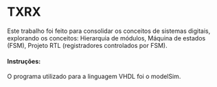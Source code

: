 # TXRX
Este trabalho foi feito para consolidar os conceitos de sistemas digitais, explorando os conceitos: Hierarquia de módulos, Máquina de estados (FSM), Projeto RTL (registradores controlados por FSM).

#### Instruções:

O programa utilizado para a linguagem VHDL foi o modelSim.
